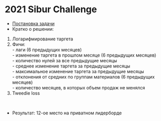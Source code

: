 # 2021 Sibur Challenge 
- [Постановка задачи](https://sibur.ai-community.com/competitions/5/tasks/13)<br>
- Кратко о решении:<br>
<ol>
<li>Логарифмирование таргета</li>
<li>Фичи:<br>
  - лаги (6 предыдущих месяцев)<br>
  - изменение таргета в прошлом месяце (6 предыдущих месяцев)<br>
  - количество нулей за все предыдущие месяцы<br>
  - среднее изменение таргета за предыдущие месяцы<br>
  - максимальное изменение таргета за предыдущие месяцы<br> 
  - отклонения от средних по группам материалов (6 предыдущих месяцев)<br>
  - количество месяцев, в которых объем продаж не менялся</li>
<li>Tweedie loss</li>
</ol><br>
<ul>
<li>Результат: 12-ое место на приватном лидерборде</li>
</ul>
